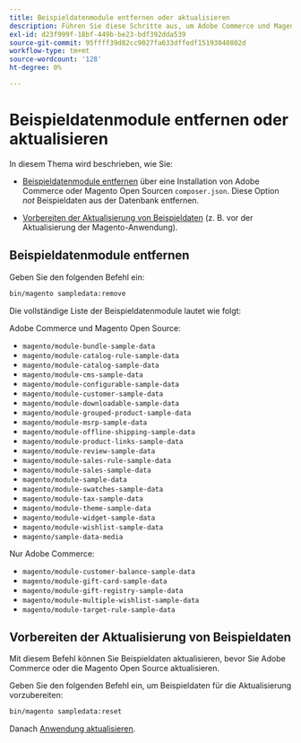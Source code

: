 ```yaml
---
title: Beispieldatenmodule entfernen oder aktualisieren
description: Führen Sie diese Schritte aus, um Adobe Commerce und Magento Open Source-Beispieldatenmodule zu verwalten.
exl-id: d23f999f-18bf-449b-be23-bdf392dda539
source-git-commit: 95ffff39d82cc9027fa633dffedf15193040802d
workflow-type: tm+mt
source-wordcount: '128'
ht-degree: 0%

---
```


# Beispieldatenmodule entfernen oder aktualisieren

In diesem Thema wird beschrieben, wie Sie:

* [Beispieldatenmodule entfernen](#remove-sample-data-modules) über eine Installation von Adobe Commerce oder Magento Open Sourcen `composer.json`. Diese Option *not* Beispieldaten aus der Datenbank entfernen.

* [Vorbereiten der Aktualisierung von Beispieldaten](#prepare-to-update-sample-data) (z. B. vor der Aktualisierung der Magento-Anwendung).

## Beispieldatenmodule entfernen

Geben Sie den folgenden Befehl ein:

```bash
bin/magento sampledata:remove
```

Die vollständige Liste der Beispieldatenmodule lautet wie folgt:

Adobe Commerce und Magento Open Source:

* `magento/module-bundle-sample-data`
* `magento/module-catalog-rule-sample-data`
* `magento/module-catalog-sample-data`
* `magento/module-cms-sample-data`
* `magento/module-configurable-sample-data`
* `magento/module-customer-sample-data`
* `magento/module-downloadable-sample-data`
* `magento/module-grouped-product-sample-data`
* `magento/module-msrp-sample-data`
* `magento/module-offline-shipping-sample-data`
* `magento/module-product-links-sample-data`
* `magento/module-review-sample-data`
* `magento/module-sales-rule-sample-data`
* `magento/module-sales-sample-data`
* `magento/module-sample-data`
* `magento/module-swatches-sample-data`
* `magento/module-tax-sample-data`
* `magento/module-theme-sample-data`
* `magento/module-widget-sample-data`
* `magento/module-wishlist-sample-data`
* `magento/sample-data-media`

Nur Adobe Commerce:

* `magento/module-customer-balance-sample-data`
* `magento/module-gift-card-sample-data`
* `magento/module-gift-registry-sample-data`
* `magento/module-multiple-wishlist-sample-data`
* `magento/module-target-rule-sample-data`

## Vorbereiten der Aktualisierung von Beispieldaten

Mit diesem Befehl können Sie Beispieldaten aktualisieren, bevor Sie Adobe Commerce oder die Magento Open Source aktualisieren.

Geben Sie den folgenden Befehl ein, um Beispieldaten für die Aktualisierung vorzubereiten:

```bash
bin/magento sampledata:reset
```

Danach [Anwendung aktualisieren](../tutorials/uninstall.md#update-the-application).
